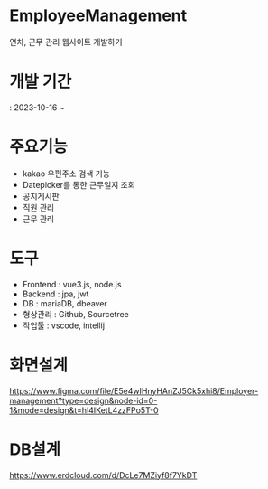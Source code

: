 # EmployeeManagement
연차, 근무 관리 웹사이트 개발하기

# 개발 기간
: 2023-10-16 ~

# 주요기능
- kakao 우편주소 검색 기능
- Datepicker를 통한 근무일지 조회
- 공지게시판
- 직원 관리
- 근무 관리

# 도구
- Frontend : vue3.js, node.js
- Backend : jpa, jwt
- DB : mariaDB, dbeaver
- 형상관리 : Github, Sourcetree
- 작업툴 : vscode, intellij

# 화면설계
https://www.figma.com/file/E5e4wIHnyHAnZJ5Ck5xhi8/Employer-management?type=design&node-id=0-1&mode=design&t=hl4IKetL4zzFPo5T-0

# DB설계
https://www.erdcloud.com/d/DcLe7MZiyf8f7YkDT

